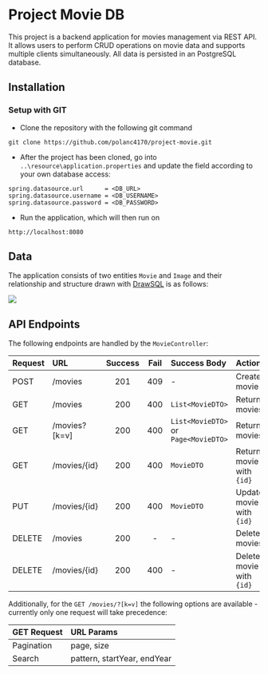 # Project Movie DB 

This project is a backend application for movies management via REST API. It allows users to perform CRUD operations on movie data and supports multiple clients simultaneously. All data is persisted in an PostgreSQL database.

## Installation

### Setup with GIT

- Clone the repository with the following git command

```git clone https://github.com/polanc4170/project-movie.git```

- After the project has been cloned, go into ```..\resource\application.properties``` and update the field according to your own database access:

```
spring.datasource.url      = <DB_URL>
spring.datasource.username = <DB_USERNAME>
spring.datasource.password = <DB_PASSWORD>
```

- Run the application, which will then run on

```http://localhost:8080```

## Data

The application consists of two entities ```Movie``` and ```Image``` and their relationship and structure drawn with [DrawSQL](https://drawsql.app/) is as follows:

![](/res/db_diagram.png?raw=true "")

## API Endpoints

The following endpoints are handled by the ```MovieController```:

| Request | URL           | Success  |  Fail   | Success Body                         | Action                   |
|:--------|:--------------|:--------:|:-------:|:-------------------------------------|:-------------------------|
| POST    | /movies       |   201    |   409   | -                                    | Create movie             |
| GET     | /movies       |   200    |   400   | `List<MovieDTO>`                     | Return movies            |
| GET     | /movies?[k=v] |   200    |   400   | `List<MovieDTO>` or `Page<MovieDTO>` | Return movies            |
| GET     | /movies/{id}  |   200    |   400   | `MovieDTO`                           | Return movie with `{id}` |
| PUT     | /movies/{id}  |   200    |   400   | `MovieDTO`                           | Update movie with `{id}` |
| DELETE  | /movies       |   200    |    -    | -                                    | Delete movies            |
| DELETE  | /movies/{id}  |   200    |   400   | -                                    | Delete movie with `{id}` |

Additionally, for the ```GET /movies/?[k=v]``` the following options are available - currently only one request will take precedence:

| GET Request | URL Params                  |
|:------------|:----------------------------|
| Pagination  | page, size                  |
| Search      | pattern, startYear, endYear |
